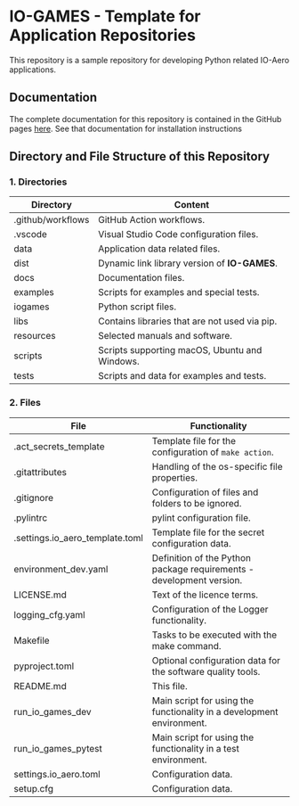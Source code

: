 # IO-GAMES - Template for Application Repositories

This repository is a sample repository for developing Python related IO-Aero applications.

## Documentation

The complete documentation for this repository is contained in the GitHub pages [here](https://io-aero.github.io/io-games/). 
See that documentation for installation instructions

## Directory and File Structure of this Repository

### 1. Directories

| Directory         | Content                                         |
|-------------------|-------------------------------------------------|
| .github/workflows | GitHub Action workflows.                        |
| .vscode           | Visual Studio Code configuration files.         |
| data              | Application data related files.                 |
| dist              | Dynamic link library version of **IO-GAMES**.   |
| docs              | Documentation files.                            |
| examples          | Scripts for examples and special tests.         |
| iogames           | Python script files.                            |
| libs              | Contains libraries that are not used via pip.   |
| resources         | Selected manuals and software.                  |
| scripts           | Scripts supporting macOS, Ubuntu and Windows.   |
| tests             | Scripts and data for examples and tests.        |

### 2. Files

| File                            | Functionality                                                         |
|---------------------------------|-----------------------------------------------------------------------|
| .act_secrets_template           | Template file for the configuration of ``make action``.               |
| .gitattributes                  | Handling of the os-specific file properties.                          |
| .gitignore                      | Configuration of files and folders to be ignored.                     |
| .pylintrc                       | pylint configuration file.                                            |
| .settings.io_aero_template.toml | Template file for the secret configuration data.                      |
| environment_dev.yaml            | Definition of the Python package requirements - development version.  |
| LICENSE.md                      | Text of the licence terms.                                            |
| logging_cfg.yaml                | Configuration of the Logger functionality.                            |
| Makefile                        | Tasks to be executed with the make command.                           |
| pyproject.toml                  | Optional configuration data for the software quality tools.           |
| README.md                       | This file.                                                            |
| run_io_games_dev                | Main script for using the functionality in a development environment. |
| run_io_games_pytest             | Main script for using the functionality in a test environment.        |
| settings.io_aero.toml           | Configuration data.                                                   |
| setup.cfg                       | Configuration data.                                                   |
